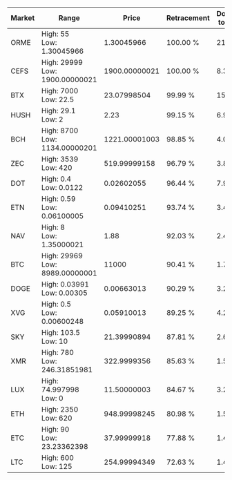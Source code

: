 | Market | Range | Price| Retracement | Doubles to 50% |
| --- | --- | --- | --- | --- |
| ORME | High: 55<br />Low: 1.30045966 | 1.30045966 | 100.00 % | 21.65 |
| CEFS | High: 29999<br />Low: 1900.00000021 | 1900.00000021 | 100.00 % | 8.39 |
| BTX | High: 7000<br />Low: 22.5 | 23.07998504 | 99.99 % | 152.13 |
| HUSH | High: 29.1<br />Low: 2 | 2.23 | 99.15 % | 6.97 |
| BCH | High: 8700<br />Low: 1134.00000201 | 1221.00001003 | 98.85 % | 4.03 |
| ZEC | High: 3539<br />Low: 420 | 519.99999158 | 96.79 % | 3.81 |
| DOT | High: 0.4<br />Low: 0.0122 | 0.02602055 | 96.44 % | 7.92 |
| ETN | High: 0.59<br />Low: 0.06100005 | 0.09410251 | 93.74 % | 3.46 |
| NAV | High: 8<br />Low: 1.35000021 | 1.88 | 92.03 % | 2.49 |
| BTC | High: 29969<br />Low: 8989.00000001 | 11000 | 90.41 % | 1.77 |
| DOGE | High: 0.03991<br />Low: 0.00305 | 0.00663013 | 90.29 % | 3.24 |
| XVG | High: 0.5<br />Low: 0.00600248 | 0.05910013 | 89.25 % | 4.28 |
| SKY | High: 103.5<br />Low: 10 | 21.39990894 | 87.81 % | 2.65 |
| XMR | High: 780<br />Low: 246.31851981 | 322.9999356 | 85.63 % | 1.59 |
| LUX | High: 74.997998<br />Low: 0 | 11.50000003 | 84.67 % | 3.26 |
| ETH | High: 2350<br />Low: 620 | 948.99998245 | 80.98 % | 1.56 |
| ETC | High: 90<br />Low: 23.23362398 | 37.99999918 | 77.88 % | 1.49 |
| LTC | High: 600<br />Low: 125 | 254.99994349 | 72.63 % | 1.42 |
